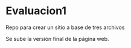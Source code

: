 # Evaluacion1
Repo para crear un sitio a base de tres archivos 

Se sube la versión final de la página web.